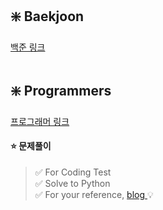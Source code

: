 ## ❇️ Baekjoon
<a href="https://www.acmicpc.net/"> 백준 링크 </a>
<br>
<br>
## ❇️ Programmers
<a href="https://programmers.co.kr/"> 프로그래머 링크 </a>
<br>
#### ⭐ 문제풀이
> ✅ For Coding Test <br>
> ✅ Solve to Python <br>
> ✅ For your reference, <a href="https://velog.io/@delightes/series/%EC%BD%94%EB%94%A9%ED%85%8C%EC%8A%A4%ED%8A%B8"> blog </a> 💡<br>

